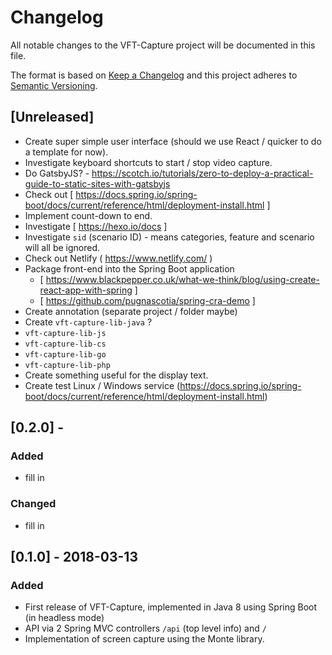 # Changelog
All notable changes to the VFT-Capture project will be documented in this file.

The format is based on [Keep a Changelog](http://keepachangelog.com/en/1.0.0/)
and this project adheres to [Semantic Versioning](http://semver.org/spec/v2.0.0.html).

## [Unreleased]

- Create super simple user interface (should we use React / quicker to do a template for now).
- Investigate keyboard shortcuts to start / stop video capture.
- Do GatsbyJS? - https://scotch.io/tutorials/zero-to-deploy-a-practical-guide-to-static-sites-with-gatsbyjs
- Check out [ https://docs.spring.io/spring-boot/docs/current/reference/html/deployment-install.html ]
- Implement count-down to end.
- Investigate [ https://hexo.io/docs ]
- Investigate `sid` (scenario ID) - means categories, feature and scenario will all be ignored.
- Check out Netlify ( https://www.netlify.com/ )
- Package front-end into the Spring Boot application
     - [ https://www.blackpepper.co.uk/what-we-think/blog/using-create-react-app-with-spring ]
     - [ https://github.com/pugnascotia/spring-cra-demo ]
- Create annotation (separate project / folder maybe)
- Create `vft-capture-lib-java` ?
- `vft-capture-lib-js`
- `vft-capture-lib-cs`
- `vft-capture-lib-go`
- `vft-capture-lib-php`
- Create something useful for the display text.
- Create test Linux / Windows service (https://docs.spring.io/spring-boot/docs/current/reference/html/deployment-install.html)

## [0.2.0] -
### Added
- fill in

### Changed
- fill in


## [0.1.0] - 2018-03-13
### Added
- First release of VFT-Capture, implemented in Java 8 using Spring Boot (in headless mode)
- API via 2 Spring MVC controllers `/api` (top level info) and `/`
- Implementation of screen capture using the Monte library.